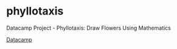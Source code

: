 # phyllotaxis
Datacamp Project - Phyllotaxis: Draw Flowers Using Mathematics

[Datacamp](https://www.datacamp.com)
